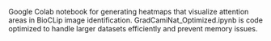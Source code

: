 Google Colab notebook for generating heatmaps that visualize attention areas in BioCLip image identification. GradCamiNat_Optimized.ipynb is code optimized to handle larger datasets efficiently and prevent memory issues. 
